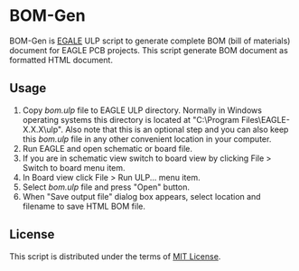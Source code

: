 # BOM-Gen

BOM-Gen is [EGALE](http://www.cadsoftusa.com) ULP script to generate complete BOM (bill of materials) document for EAGLE PCB projects. This script generate BOM document as formatted HTML document.

Usage
-----

1. Copy *bom.ulp* file to EAGLE ULP directory. Normally in Windows operating systems this directory is located at "C:\Program Files\EAGLE-X.X.X\ulp". Also note that this is an optional step and you can also keep this *bom.ulp* file in any other convenient location in your computer.
2. Run EAGLE and open schematic or board file.
3. If you are in schematic view switch to board view by clicking File >  Switch to board menu item.
4. In Board view click File > Run ULP... menu item.
5. Select *bom.ulp* file and press "Open" button.
6. When "Save output file" dialog box appears, select location and filename to save HTML BOM file.

License
-------

This script is distributed under the terms of [MIT License](http://opensource.org/licenses/MIT). 

